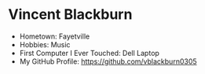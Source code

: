 # Vincent Blackburn

- Hometown: Fayetville
- Hobbies: Music
- First Computer I Ever Touched: Dell Laptop
- My GitHub Profile: https://github.com/vblackburn0305
